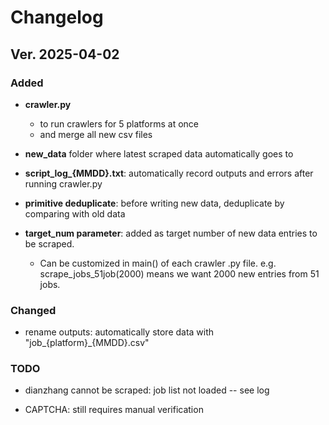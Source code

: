 # Changelog

## Ver. 2025-04-02

### Added

- **crawler.py**

  - to run crawlers for 5 platforms at once
  - and merge all new csv files

- **new_data** folder where latest scraped data automatically goes to

- **script_log\_{MMDD}.txt**: automatically record outputs and errors after running crawler.py

- **primitive deduplicate**: before writing new data, deduplicate by comparing with old data

- **target_num parameter**: added as target number of new data entries to be scraped.
  - Can be customized in main() of each crawler .py file.
    e.g. scrape_jobs_51job(2000) means we want 2000 new entries from 51 jobs.

### Changed

- rename outputs: automatically store data with "job\_{platform}\_{MMDD}.csv"

### TODO

- dianzhang cannot be scraped: job list not loaded -- see log

- CAPTCHA: still requires manual verification
